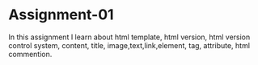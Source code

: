 # Assignment-01
In this assignment I learn about html template, html version, html version control system, content, title, image,text,link,element, tag, attribute, html commention. 
